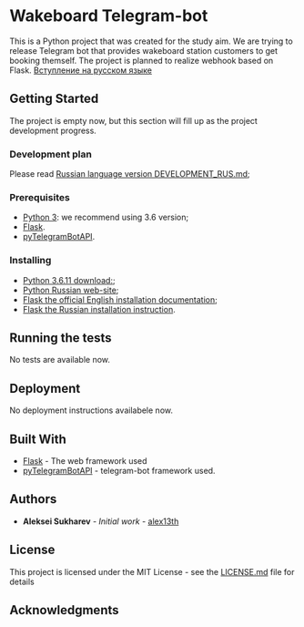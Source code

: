 # Wakeboard Telegram-bot

This is a Python project that was created for the study aim. We are trying to release Telegram bot that provides wakeboard station customers to get booking themself. The project is planned to realize webhook based on Flask.
[Вступление на русском языке](INTRODUCTION_RUS.md)

## Getting Started

The project is empty now, but this section will fill up as the project development progress. 

### Development plan

Please read [Russian language version DEVELOPMENT_RUS.md](DEVELOPMENT_RUS.md);

### Prerequisites

* [Python 3](https://www.python.org/): we recommend using 3.6 version;
* [Flask](https://flask.palletsprojects.com/).
* [pyTelegramBotAPI](https://github.com/eternnoir/pyTelegramBotAPI/).

### Installing

* [Python 3.6.11 download:](https://www.python.org/downloads/release/python-3611/);
* [Python Russian web-site](https://pythonworld.ru/);
* [Flask the official English installation documentation](https://flask.palletsprojects.com/en/1.1.x/installation/);
* [Flask the Russian installation instruction](https://www.digitalocean.com/community/tutorials/how-to-serve-flask-applications-with-uswgi-and-nginx-on-ubuntu-18-04-ru).

## Running the tests

No tests are available now.

## Deployment

No deployment instructions availabele now.

## Built With

* [Flask](https://flask.palletsprojects.com/) - The web framework used
* [pyTelegramBotAPI](https://github.com/eternnoir/pyTelegramBotAPI/) - telegram-bot framework used.

## Authors

* **Aleksei Sukharev** - *Initial work* - [alex13th](https://github.com/https://github.com/alex13th)

## License

This project is licensed under the MIT License - see the [LICENSE.md](LICENSE.md) file for details

## Acknowledgments
